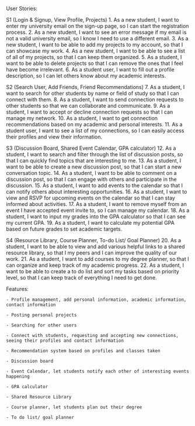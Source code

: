 User Stories:

S1 (Login & Signup, View Profile, Projects)
    1. As a new student, I want to enter my university email on the sign-up page, so I can start the registration process.
    2. As a new student, I want to see an error message if my email is not a valid university email, so I know I need to use a different email.
    3. As a new student, I want to be able to add my projects to my account, so that I can showcase my work.
    4. As a new student, I want to be able to see a list of all of my projects, so that I can keep them organized.
    5. As a student, I want to be able to delete projects so that I can remove the ones that I feel have become irrelevant.
    6. As a student user, I want to fill out a profile description, so I can let others know about my academic interests.

S2 (Search User, Add Friends, Friend Recommendations)
    7. As a student, I want to search for other students by name or field of study so that I can connect with them.
    8. As a student, I want to send connection requests to other students so that we can collaborate and communicate.
    9. As a student, I want to accept or decline connection requests so that I can manage my network. 
    10. As a student, I want to get connection recommendations based on my academic and personal interests.
    11. As a student user, I want to see a list of my connections, so I can easily access their profiles and view their information.

S3 (Discussion Board, Shared Event Calendar, GPA calculator)
    12. As a student, I want to search and filter through the list of discussion posts, so that I can quickly find topics that are interesting to me.
    13. As a student, I want to be able to create a new discussion post, so that I can start a new conversation topic.
    14. As a student, I want to be able to comment on a discussion post, so that I can engage with others and participate in the discussion.
    15. As a student, I want to add events to the calendar so that I can notify others about interesting opportunities.
    16. As a student, I want to view and RSVP for upcoming events on the calendar so that I can stay informed about activities.
    17. As a student, I want to remove myself from an event I have accepted event invite to, so I can manage my calendar.
    18. As a student, I want to input my grades into the GPA calculator so that I can see my current GPA.
    19. As a student, I want to calculate my potential GPA based on future grades to set academic targets.

S4 (Resource Library, Course Planner, To-do List/ Goal Planner)
    20. As a student, I want to be able to view and add various helpful links to a shared resource library, so that I my peers and I can improve the quality of our work.
    21. As a student, I want to add courses to my degree planner, so that I can organize and keep track of my academic progress.
    22. As a student, I want to be able to create a to do list and sort my tasks based on priority level, so that I can keep track of everything I need to get done.



Features:

    - Profile management, add personal information, academic information, contact information

    - Posting personal projects

    - Searching for other users

    - Connect with students, requesting and accepting new connections, seeing their profiles and contact information

    - Recommendation system based on profiles and classes taken

    - Discussion board

    - Event Calendar, let students notify each other of interesting events happening

    - GPA calculator

    - Shared Resource Library

    - Course planner, let students plan out their degree

    - To do list/ goal planner